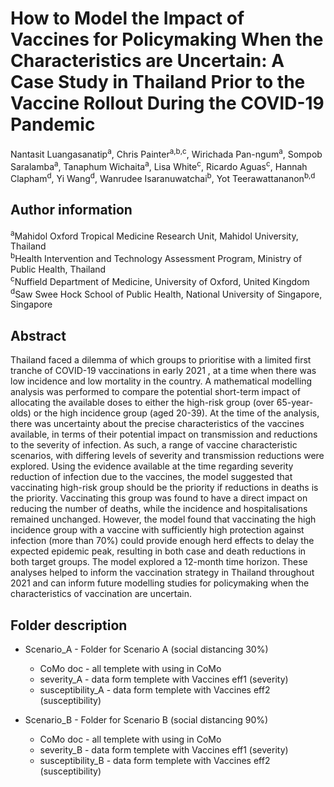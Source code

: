 
# How to Model the Impact of Vaccines for Policymaking When the Characteristics are Uncertain: A Case Study in Thailand Prior to the Vaccine Rollout During the COVID-19 Pandemic 

Nantasit Luangasanatip<sup>a</sup>, Chris Painter<sup>a,b,c</sup>, Wirichada Pan-ngum<sup>a</sup>, Sompob Saralamba<sup>a</sup>, Tanaphum Wichaita<sup>a</sup>, Lisa White<sup>c</sup>, Ricardo Aguas<sup>c</sup>, Hannah Clapham<sup>d</sup>, Yi Wang<sup>d</sup>, Wanrudee Isaranuwatchai<sup>b</sup>, Yot Teerawattananon<sup>b,d</sup>

## Author information

<sup>a</sup>Mahidol Oxford Tropical Medicine Research Unit, Mahidol University, Thailand <br>
<sup>b</sup>Health Intervention and Technology Assessment Program, Ministry of Public Health, Thailand<br>
<sup>c</sup>Nuffield Department of Medicine, University of Oxford, United Kingdom<br>
<sup>d</sup>Saw Swee Hock School of Public Health, National University of Singapore, Singapore<br>

## Abstract
Thailand faced a dilemma of which groups to prioritise with a limited first tranche of COVID-19 vaccinations in early 2021  , at a time when there was low incidence and low mortality in the country. A mathematical modelling analysis was performed to compare the potential short-term impact of allocating the available doses to either the high-risk group (over 65-year-olds) or the high incidence group (aged 20-39). At the time of the analysis, there was uncertainty about the precise characteristics of the vaccines available, in terms of their potential impact on transmission and reductions to the severity of infection. As such, a range of vaccine characteristic scenarios, with differing levels of severity and transmission reductions were explored. Using the evidence available at the time regarding severity reduction of infection due to the vaccines, the model suggested that vaccinating high-risk group should be the priority if reductions in deaths is the priority. Vaccinating this group was found to have a direct impact on reducing the number of deaths, while the incidence and hospitalisations remained unchanged. However, the model found that vaccinating the high incidence group with a vaccine with sufficiently high protection against infection (more than 70%) could provide enough herd effects to delay the expected epidemic peak, resulting in both case and death reductions in both target groups. The model explored a 12-month time horizon. These analyses helped to inform the vaccination strategy in Thailand throughout 2021 and can inform future modelling studies for policymaking when the characteristics of vaccination are uncertain. 

## Folder description
- Scenario_A - Folder for Scenario A (social distancing 30%)
  - CoMo doc - all templete with using in CoMo
  - severity_A - data form templete with Vaccines eff1 (severity)
  - susceptibility_A - data form templete with Vaccines eff2 (susceptibility)

- Scenario_B - Folder for Scenario B (social distancing 90%)
  - CoMo doc - all templete with using in CoMo
  - severity_B - data form templete with Vaccines eff1 (severity)
  - susceptibility_B - data form templete with Vaccines eff2 (susceptibility)
